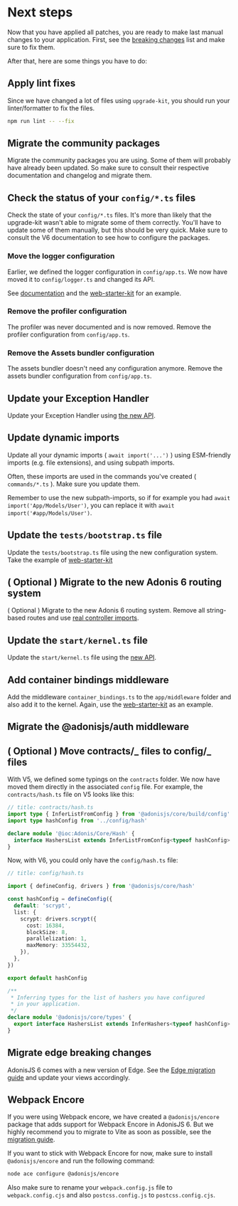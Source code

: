 # Next steps

Now that you have applied all patches, you are ready to make last manual changes to your application. First, see the [breaking changes](../other/other_breaking_changes.md) list and make sure to fix them.

After that, here are some things you have to do:

## Apply lint fixes

Since we have changed a lot of files using `upgrade-kit`, you should run your linter/formatter to fix the files.

```sh
npm run lint -- --fix
```

## Migrate the community packages

Migrate the community packages you are using. Some of them will probably have already been updated. So make sure to consult their respective documentation and changelog and migrate them.

## Check the status of your `config/*.ts` files

Check the state of your `config/*.ts` files. It's more than likely that the upgrade-kit wasn't able to migrate some of them correctly. You'll have to update some of them manually, but this should be very quick. Make sure to consult the V6 documentation to see how to configure the packages.

### Move the logger configuration

Earlier, we defined the logger configuration in `config/app.ts`. We now have moved it to `config/logger.ts` and changed its API.

See [documentation](https://docs.adonisjs.com/guides/logger#configuration) and the [web-starter-kit](https://github.com/adonisjs/web-starter-kit/blob/main/config/logger.ts) for an example.

### Remove the profiler configuration

The profiler was never documented and is now removed. Remove the profiler configuration from `config/app.ts`.

### Remove the Assets bundler configuration

The assets bundler doesn't need any configuration anymore. Remove the assets bundler configuration from `config/app.ts`.

## Update your Exception Handler

Update your Exception Handler using [the new API](https://docs.adonisjs.com/guides/exception-handling).

## Update dynamic imports

Update all your dynamic imports ( `await import('...')` ) using ESM-friendly imports (e.g. file extensions), and using subpath imports.

Often, these imports are used in the commands you've created ( `commands/*.ts` ). Make sure you update them.

Remember to use the new subpath-imports, so if for example you had `await import('App/Models/User')`, you can replace it with `await import('#app/Models/User')`.

## Update the `tests/bootstrap.ts` file

Update the `tests/bootstrap.ts` file using the new configuration system. Take the example of [web-starter-kit](https://github.com/adonisjs/web-starter-kit/blob/main/tests/bootstrap.ts)

## ( Optional ) Migrate to the new Adonis 6 routing system

( Optional ) Migrate to the new Adonis 6 routing system. Remove all string-based routes and use [real controller imports](https://docs.adonisjs.com/guides/controllers#lazy-loading-controllers).

## Update the `start/kernel.ts` file

Update the `start/kernel.ts` file using the [new API](https://github.com/adonisjs/web-starter-kit/blob/main/start/kernel.ts).

## Add container bindings middleware

Add the middleware `container_bindings.ts` to the `app/middleware` folder and also add it to the kernel. Again, use the [web-starter-kit](https://github.com/adonisjs/web-starter-kit/blob/main/app/middleware/container_bindings_middleware.ts) as an example.

## Migrate the @adonisjs/auth middleware

## ( Optional ) Move contracts/_ files to config/_ files

With V5, we defined some typings on the `contracts` folder. We now have moved them directly in the associated `config` file. For example, the `contracts/hash.ts` file on V5 looks like this:

```ts
// title: contracts/hash.ts
import type { InferListFromConfig } from '@adonisjs/core/build/config'
import type hashConfig from '../config/hash'

declare module '@ioc:Adonis/Core/Hash' {
  interface HashersList extends InferListFromConfig<typeof hashConfig> {}
}
```

Now, with V6, you could only have the `config/hash.ts` file:

```ts
// title: config/hash.ts

import { defineConfig, drivers } from '@adonisjs/core/hash'

const hashConfig = defineConfig({
  default: 'scrypt',
  list: {
    scrypt: drivers.scrypt({
      cost: 16384,
      blockSize: 8,
      parallelization: 1,
      maxMemory: 33554432,
    }),
  },
})

export default hashConfig

/**
 * Inferring types for the list of hashers you have configured
 * in your application.
 */
declare module '@adonisjs/core/types' {
  export interface HashersList extends InferHashers<typeof hashConfig> {}
}
```

## Migrate edge breaking changes

AdonisJS 6 comes with a new version of Edge. See the [Edge migration guide](https://edgejs.dev/docs/changelog/upgrading-to-v6) and update your views accordingly.

## Webpack Encore

If you were using Webpack encore, we have created a `@adonisjs/encore` package that adds support for Webpack Encore in AdonisJS 6. But we highly recommend you to migrate to Vite as soon as possible, see the [migration guide](../other/vite_migration.md).

If you want to stick with Webpack Encore for now, make sure to install `@adonisjs/encore` and run the following command:

```sh
node ace configure @adonisjs/encore
```

Also make sure to rename your `webpack.config.js` file to `webpack.config.cjs` and also `postcss.config.js` to `postcss.config.cjs`.
